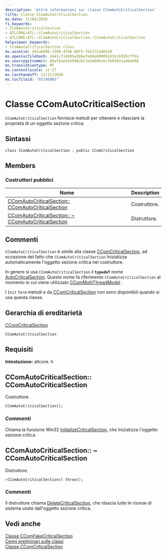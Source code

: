 ```yaml
---
description: 'Altre informazioni su: classe CComAutoCriticalSection'
title: Classe CComAutoCriticalSection
ms.date: 11/04/2016
f1_keywords:
- CComAutoCriticalSection
- ATLCORE/ATL::CComAutoCriticalSection
- ATLCORE/ATL::CComAutoCriticalSection::CComAutoCriticalSection
helpviewer_keywords:
- CComAutoCriticalSection class
ms.assetid: 491a9d90-3398-4f90-88f5-fd2172a46b30
ms.openlocfilehash: 2441c714b95a3bbefed4a699055d14c6915cffda
ms.sourcegitcommit: d6af41e42699628c3e2e6063ec7b03931a49a098
ms.translationtype: MT
ms.contentlocale: it-IT
ms.lasthandoff: 12/11/2020
ms.locfileid: "97146965"
---
```

# <a name="ccomautocriticalsection-class"></a>Classe CComAutoCriticalSection

`CComAutoCriticalSection` fornisce metodi per ottenere e rilasciare la proprietà di un oggetto sezione critica.

## <a name="syntax"></a>Sintassi

```
class CComAutoCriticalSection : public CComCriticalSection
```

## <a name="members"></a>Members

### <a name="public-constructors"></a>Costruttori pubblici

|Nome|Description|
|----------|-----------------|
|[CComAutoCriticalSection:: CComAutoCriticalSection](#ccomautocriticalsection)|Costruttore.|
|[CComAutoCriticalSection:: ~ CComAutoCriticalSection](#dtor)|Distruttore.|

## <a name="remarks"></a>Commenti

`CComAutoCriticalSection` è simile alla classe [CComCriticalSection](../../atl/reference/ccomcriticalsection-class.md), ad eccezione del fatto che `CComAutoCriticalSection` Inizializza automaticamente l'oggetto sezione critica nel costruttore.

In genere si usa `CComAutoCriticalSection` il **`typedef`** nome [AutoCriticalSection](ccommultithreadmodel-class.md#autocriticalsection). Questo nome fa riferimento `CComAutoCriticalSection` al momento in cui viene utilizzato [CComMultiThreadModel](../../atl/reference/ccommultithreadmodel-class.md) .

I `Init` `Term` metodi e da [CComCriticalSection](../../atl/reference/ccomcriticalsection-class.md) non sono disponibili quando si usa questa classe.

## <a name="inheritance-hierarchy"></a>Gerarchia di ereditarietà

[CComCriticalSection](../../atl/reference/ccomcriticalsection-class.md)

`CComAutoCriticalSection`

## <a name="requirements"></a>Requisiti

**Intestazione:** atlcore. h

## <a name="ccomautocriticalsectionccomautocriticalsection"></a><a name="ccomautocriticalsection"></a> CComAutoCriticalSection:: CComAutoCriticalSection

Costruttore.

```
CComAutoCriticalSection();
```

### <a name="remarks"></a>Commenti

Chiama la funzione Win32 [InitializeCriticalSection](/windows/win32/api/synchapi/nf-synchapi-initializecriticalsection), che Inizializza l'oggetto sezione critica.

## <a name="ccomautocriticalsectionccomautocriticalsection"></a><a name="dtor"></a> CComAutoCriticalSection:: ~ CComAutoCriticalSection

Distruttore.

```
~CComAutoCriticalSection() throw();
```

### <a name="remarks"></a>Commenti

Il distruttore chiama [DeleteCriticalSection](/windows/win32/api/synchapi/nf-synchapi-deletecriticalsection), che rilascia tutte le risorse di sistema usate dall'oggetto sezione critica.

## <a name="see-also"></a>Vedi anche

[Classe CComFakeCriticalSection](../../atl/reference/ccomfakecriticalsection-class.md)<br/>
[Cenni preliminari sulle classi](../../atl/atl-class-overview.md)<br/>
[Classe CComCriticalSection](../../atl/reference/ccomcriticalsection-class.md)
